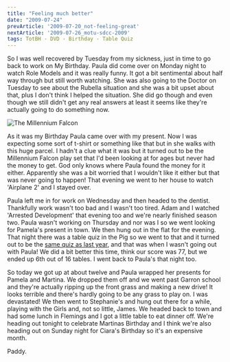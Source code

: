 ```yaml
---
title: "Feeling much better"
date: "2009-07-24"
prevArticle: '2009-07-20_not-feeling-great'
nextArticle: '2009-07-26_motu-sdcc-2009'
tags: TotBH - DVD - Birthday - Table Quiz
---
```

So I was well recovered by Tuesday from my sickness, just in time to go back to work on My Birthday. Paula did come over on Monday night to watch Role Models and it was really funny. It got a bit sentimental about half way through but still worth watching. She was also going to the Doctor on Tuesday to see about the Rubella situation and she was a bit upset about that, plus I don't think I helped the situation. She did go though and even though we still didn't get any real answers at least it seems like they're actually going to do something now.

![The Millennium Falcon](/images/P7240069.JPG "The fastest hunk of junk in the galaxy!")

As it was my Birthday Paula came over with my present. Now I was expecting some sort of t-shirt or something like that but in she walks with this huge parcel. I hadn't a clue what it was but it turned out to be the Millennium Falcon play set that I'd been looking at for ages but never had the money to get. God only knows where Paula found the money for it either. Apparently she was a bit worried that I wouldn't like it either but that was never going to happen! That evening we went to her house to watch 'Airplane 2' and I stayed over.

Paula left me in for work on Wednesday and then headed to the dentist. Thankfully work wasn't too bad and I wasn't too tired. Adam and I watched 'Arrested Development' that evening too and we're nearly finished season two. Paula wasn't working on Thursday and nor was I so we went looking for Pamela's present in town. We then hung out in the flat for the evening. That night there was a table quiz in the Pig so we went to that and it turned out to be the [same quiz as last year](http://paddy1138.blogspot.com/2008/08/quizzes-drinking-and-rock-band.html), and that was when I wasn't going out with Paula! We did a bit better this time, think our score was 77, but we ended up 6th out of 16 tables. I went back to Paula's that night too.

So today we got up at about twelve and Paula wrapped her presents for Pamela and Martina. We dropped them off and we went past Garron school and they're actually ripping up the front grass and making a new drive! It looks terrible and there's hardly going to be any grass to play on. I was devastated! We then went to Stephanie's and hung out there for a while, playing with the Girls and, not so little, James. We headed back to town and had some lunch in Flemings and I got a little table to eat dinner off. We're heading out tonight to celebrate Martinas Birthday and I think we're also heading out on Sunday night for Ciara's Birthday so it's an expensive month.

Paddy.